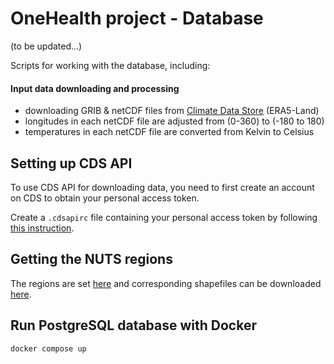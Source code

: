 # OneHealth project - Database

(to be updated...)

Scripts for working with the database, including:

#### Input data downloading and processing

* downloading GRIB & netCDF files from [Climate Data Store](https://cds.climate.copernicus.eu/) (ERA5-Land)
* longitudes in each netCDF file are adjusted from (0-360) to (-180 to 180)
* temperatures in each netCDF file are converted from Kelvin to Celsius

## Setting up CDS API
To use  CDS API for downloading data, you need to first create an account on CDS to obtain your personal access token.

Create a `.cdsapirc` file containing your personal access token by following [this instruction](https://cds.climate.copernicus.eu/how-to-api).

## Getting the NUTS regions
The regions are set [here](https://ec.europa.eu/eurostat/en/web/products-manuals-and-guidelines/w/ks-gq-23-010) and corresponding shapefiles can be downloaded [here](https://ec.europa.eu/eurostat/web/gisco/geodata/statistical-units/territorial-units-statistics).

## Run PostgreSQL database with Docker
```bash
docker compose up
```
